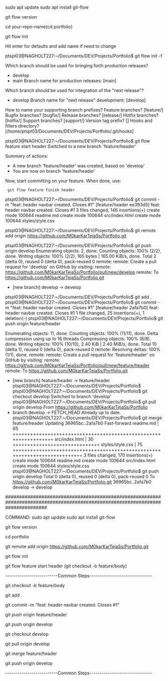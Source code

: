 sudo apt update
sudo apt install git-flow

git flow version

cd your-repo-name(cd portfolio)

git flow init

Hit enter for defaults and add name if need to change

ptspl03@NAGHOLT227:~/Documents/DEV/Projects/Portfolio$ git flow init -f

Which branch should be used for bringing forth production releases?
   - develop
   - main
Branch name for production releases: [main] 

Which branch should be used for integration of the "next release"?
   - develop
Branch name for "next release" development: [develop] 

How to name your supporting branch prefixes?
Feature branches? [feature/] 
Bugfix branches? [bugfix/] 
Release branches? [release/] 
Hotfix branches? [hotfix/] 
Support branches? [support/] 
Version tag prefix? [] 
Hooks and filters directory? [/home/ptspl03/Documents/DEV/Projects/Portfolio/.git/hooks] 

ptspl03@NAGHOLT227:~/Documents/DEV/Projects/Portfolio$ git flow feature start  header
Switched to a new branch 'feature/header'

Summary of actions:
- A new branch 'feature/header' was created, based on 'develop'
- You are now on branch 'feature/header'

Now, start committing on your feature. When done, use:

     git flow feature finish header

ptspl03@NAGHOLT227:~/Documents/DEV/Projects/Portfolio$ git commit -m "feat: header navbar created. Closes #1"
[feature/header ee393d5] feat: header navbar created. Closes #1
 3 files changed, 146 insertions(+)
 create mode 100644 readme.md
 create mode 100644 src/index.html
 create mode 100644 styles/style.css


 ptspl03@NAGHOLT227:~/Documents/DEV/Projects/Portfolio$ git remote add origin https://github.com/M0karKarTejaSs/Portfolio.git

ptspl03@NAGHOLT227:~/Documents/DEV/Projects/Portfolio$ git push origin develop
Enumerating objects: 2, done.
Counting objects: 100% (2/2), done.
Writing objects: 100% (2/2), 165 bytes | 165.00 KiB/s, done.
Total 2 (delta 0), reused 0 (delta 0), pack-reused 0
remote: 
remote: Create a pull request for 'develop' on GitHub by visiting:
remote:      https://github.com/M0karKarTejaSs/Portfolio/pull/new/develop
remote: 
To https://github.com/M0karKarTejaSs/Portfolio.git
 * [new branch]      develop -> develop


 ptspl03@NAGHOLT227:~/Documents/DEV/Projects/Portfolio$ git add .
ptspl03@NAGHOLT227:~/Documents/DEV/Projects/Portfolio$ git commit -m "feat: header navbar created. Closes #1"
[feature/header 2afa7b0] feat: header navbar created. Closes #1
 1 file changed, 25 insertions(+), 1 deletion(-)
ptspl03@NAGHOLT227:~/Documents/DEV/Projects/Portfolio$ git push origin feature/header

Enumerating objects: 11, done.
Counting objects: 100% (11/11), done.
Delta compression using up to 16 threads
Compressing objects: 100% (8/8), done.
Writing objects: 100% (10/10), 2.40 KiB | 2.40 MiB/s, done.
Total 10 (delta 1), reused 0 (delta 0), pack-reused 0
remote: Resolving deltas: 100% (1/1), done.
remote: 
remote: Create a pull request for 'feature/header' on GitHub by visiting:
remote:      https://github.com/M0karKarTejaSs/Portfolio/pull/new/feature/header
remote: 
To https://github.com/M0karKarTejaSs/Portfolio.git
 * [new branch]      feature/header -> feature/header
ptspl03@NAGHOLT227:~/Documents/DEV/Projects/Portfolio$ 
ptspl03@NAGHOLT227:~/Documents/DEV/Projects/Portfolio$ git checkout develop
Switched to branch 'develop'
ptspl03@NAGHOLT227:~/Documents/DEV/Projects/Portfolio$ git pull origin develop
From https://github.com/M0karKarTejaSs/Portfolio
 * branch            develop    -> FETCH_HEAD
Already up to date.
ptspl03@NAGHOLT227:~/Documents/DEV/Projects/Portfolio$ git merge feature/header
Updating 36965bc..2afa7b0
Fast-forward
 readme.md        | 65 +++++++++++++++++++++++++++++++++++++++++++++++++++++++++++++++++
 src/index.html   | 30 ++++++++++++++++++++++++++++++
 styles/style.css | 75 +++++++++++++++++++++++++++++++++++++++++++++++++++++++++++++++++++++++++++
 3 files changed, 170 insertions(+)
 create mode 100644 readme.md
 create mode 100644 src/index.html
 create mode 100644 styles/style.css
ptspl03@NAGHOLT227:~/Documents/DEV/Projects/Portfolio$ git push origin develop
Total 0 (delta 0), reused 0 (delta 0), pack-reused 0
To https://github.com/M0karKarTejaSs/Portfolio.git
   36965bc..2afa7b0  develop -> develop

###############################################################################################################################

COMMAND:
sudo apt update
sudo apt install git-flow

git flow version

cd portfolio

git remote add origin https://github.com/M0karKarTejaSs/Portfolio.git

git flow init

git flow feature start header (git checkout -b feature/body)

--------------------------Common Steps-------------------------------

git checkout -b feature/body

git add .

git commit -m "feat: header navbar created. Closes #1"

git push origin feature/header

git push origin develop

git checkout develop

git pull origin develop

git merge feature/header

git push origin develop

--------------------------Common Steps-------------------------------
